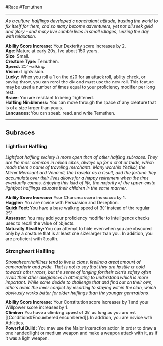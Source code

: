 #Race #Temuthen
- - -
_As a culture, halflings developed a nonchalant attitude, trusting the world to fix itself for them, and so many become adventurers, yet not all seek gold and glory - and many live humble lives in small villages, seizing the day with relaxation._
 
**Ability Score Increase:** Your Dexterity score increases by 2.  
**Age:** Mature at early 20s, live about 150 years.  
**Size:** Small.  
**Creature Type:** Temuthen.  
**Speed:** 25' walking.  
**Vision:** Lightvision.  
**Lucky:** When you roll a 1 on the d20 for an attack roll, ability check, or saving throw, you can reroll the die and must use the new roll. This feature may be used a number of times equal to your proficiency modifier per long rest.  
**Brave:** You are resistant to being frightened.  
**Halfling Nimbleness:** You can move through the space of any creature that is of a size larger than yours.  
**Languages:** You can speak, read, and write Temuthen.
- - -
## Subraces
### Lightfoot Halfling
 
_Lightfoot halfling society is more open than of other halfling subraces. They are the most common in mixed cities, always up for a chat or trade, which made them a name of traveling merchants. Many worship Yezikol, the Mirror Merchant and Venandi, the Traveler as a result, and the fortune they accumulate over their lives allows for a happy retirement when the time eventually comes. Enjoying this kind of life, the majority of the upper-caste lightfoot halflings educate their children in the same manner._
 
**Ability Score Increase:** Your Charisma score increases by 1.  
**Haggler:** You are novice with Persuasion and Deception.  
**Quick Feet:** You have a base walking speed of 30’ instead of the regular 25’.  
**Assessor:** You may add your proficiency modifier to Intelligence checks used to recall the value of objects.  
**Naturally Stealthy:** You can attempt to hide even when you are obscured only by a creature that is at least one size larger than you. In addition, you are proficient with Stealth.
 
### Strongheart Halfling
 
_Strongheart halflings tend to live in clans, feeling a great amount of camaraderie and pride. That is not to say that they are hostile or cold towards other races, but the sense of longing for their clan’s safety often rivals their other allegiances in attempting to understand which is more important. While some decide to challenge that and find out on their own, others avoid the inner conflict by resorting to staying within the clan, which obviously works better for older halflings than the younger generations._
 
**Ability Score Increase:** Your Constitution score increases by 1 and your Willpower score increases by 1.  
**Climber:** You have a climbing speed of 25' as long as you are not [[Conditions#Encumbered|encumbered]]. In addition, you are novice with Athletics.  
**Powerful Build:** You may use the Major Interaction action in order to draw a one handed light or medium weapon and make a weapon attack with it, as if it was a light weapon.